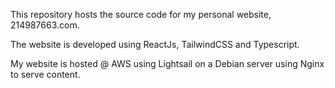 This repository hosts the source code for my personal website, 214987663.com.

The website is developed using ReactJs, TailwindCSS and Typescript.

My website is hosted @ AWS using Lightsail on a Debian server using Nginx to serve content.